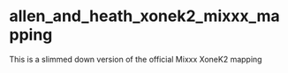 # allen_and_heath_xonek2_mixxx_mapping
This is a slimmed down version of the official Mixxx XoneK2 mapping
